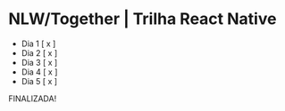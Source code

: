 # NLW/Together | Trilha React Native

- Dia 1 [ x ]
- Dia 2 [ x ]
- Dia 3 [ x ]
- Dia 4 [ x ]
- Dia 5 [ x ]

FINALIZADA!
